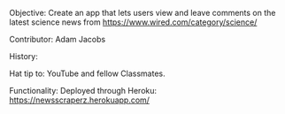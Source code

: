 Objective: Create an app that lets users view and leave comments on the latest science news from https://www.wired.com/category/science/

Contributor: Adam Jacobs

History: 

Hat tip to: YouTube and fellow Classmates.

Functionality: Deployed through Heroku: https://newsscraperz.herokuapp.com/
